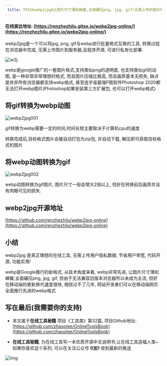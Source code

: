 ```yaml
---
 title: T032《webp2jpg》让图片尺寸薄如蝉翼,全面碾压png, jpg, gif(无需上传的图片转换器-简单、隐私)
---
```


####  在线直达地址: [https://renzhezhilu.gitee.io/webp2jpg-online/](https://renzhezhilu.gitee.io/webp2jpg-online/)



webp2jpg是一个可以将jpg, png, gif与webp进行批量格式互换的工具, 转换过程在浏览器中完成, 无需上传图片到服务器,且程序开源, 可进行私有化部署.



![w2j](https://www.v2fy.com/asset/0i/OnlineToolsBook/OnlineToolsBookMD/T032-webp2jog.assets/w2j.png)

webp是google推广的一套图片格式,支持类似png的透明度, 也支持类似gif的动图, 是一种非常非常理想的格式, 而且图片压缩比极高, 而且画质基本无损失, 缺点是并非所有浏览器都支持webp格式, 甚至连宇宙最强P图软件Photoshop 2020都无法打开webp图片(Photoshop如果安装第三方扩展包, 也可以打开webp格式)



## 将gif转换为webp动图



![webp2jpg001](https://www.v2fy.com/asset/0i/OnlineToolsBook/OnlineToolsBookMD/T032-webp2jog.assets/webp2jpg001.gif)





gif转换为webp需要一定的时间,时间长短主要取决于计算机cpu的速度

转换完成后,目标格式图片会被自动打包为zip包, 并自动下载, 解压即可获取目标格式的图片



## 将webp动图转换为gif



![webp2jpg002](https://www.v2fy.com/asset/0i/OnlineToolsBook/OnlineToolsBookMD/T032-webp2jog.assets/webp2jpg002.gif)







webp动图转换为gif图片, 图片尺寸一般会增大2倍以上, 但好在转换前后画质并没有肉眼可见的损失.



## webp2jpg开源地址



[https://github.com/renzhezhilu/webp2jpg-online](https://github.com/renzhezhilu/webp2jpg-online)



## 小结



webp2jpg 是真正理想的在线工具, 无需上传用户隐私数据, 节省用户带宽, 代码开源, 功能实用! 

webp是Google推行的新格式, 从技术角度来看, webp非常先进, 让图片尺寸薄如蝉翼,全面碾压png, jpg, gif, 但由于无法兼容旧版本浏览器所以未成为主流, 但好在移动端的更新换代速度很快, 相信过不了几年, 网站开发者们可以在移动端网页全面推行先进的webp格式





## 写在最后(我需要你的支持)

- 本文属于**在线工具秘籍** 项目《工具类》第32篇, 项目Github地址: [https://github.com/zhaoolee/OnlineToolsBook](https://github.com/zhaoolee/OnlineToolsBook)

- **在线工具秘籍**, 为在线工具写一本优质开源中文说明书,让在线工具造福人类~ 如果你喜欢这个系列, 可以在关注公众号 **0加1** 收到最新的推送

![img](https://www.v2fy.com/asset/0i/OnlineToolsBook/OnlineToolsBookMD/T032-webp2jog.assets/jikemiji.png)


